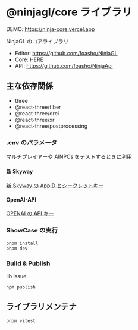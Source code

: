 # @ninjagl/core ライブラリ

DEMO: https://ninja-core.vercel.app

NinjaGL のコアライブラリ

- Editor: https://github.com/foasho/NinjaGL
- Core: HERE
- API: https://github.com/foasho/NinjaApi

## 主な依存関係

- three
- @react-three/fiber
- @react-three/drei
- @react-three/xr
- @react-three/postprocessing

### .env のパラメータ

マルチプレイヤーや AINPCs をテストするときに利用

#### 新 Skyway

[新 Skyway の AppID とシークレットキー](https://skyway.ntt.com/ja/)

#### OpenAI-API

[OPENAI の API キー](https://platform.openai.com/api-keys)

### ShowCase の実行

```
pnpm install
pnpm dev
```

### Build & Publish

lib issue

```
npm publish
```

## ライブラリメンテナ

```
pnpm vitest
```
